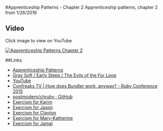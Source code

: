 #Apprenticeship Patterns - Chapter 2
Apprenticeship patterns, chapter 2 from 1/26/2016
## Video
Click image to view on YouTube

[![Apprenticeship Patterns Chapter 2](http://img.youtube.com/vi/cK8EPe97XH0/0.jpg)](http://www.youtube.com/watch?v=cK8EPe97XH0)

##Links
* [Apprenticeship Patterns](http://chimera.labs.oreilly.com/books/1234000001813/ch02.html)
* [Gray Soft / Early Steps / The Evils of the For Loop](http://graysoftinc.com/early-steps/the-evils-of-the-for-loop)
* [YouTube](https://www.youtube.com/watch?v=2wteq0vn8im)
* [Confreaks TV | How does Bundler work, anyway? - Ruby Conference 2015](http://confreaks.tv/videos/rubyconf2015-how-does-bundler-work-anyway)
* [postmodern/chruby · GitHub](https://github.com/postmodern/chruby)
* [Exercism for Karim](http://exercism.io/karimmtarek)
* [Exercism for Jason](http://exercism.io/RoadBytes)
* [Exercism for Clayton](http://exercism.io/Calvyn82)
* [Exercism for Mary-Katherine](http://exercism.io/mkmckenzie)
* [Exercism for Jamal](http://exercism.io/jamalhansen)
